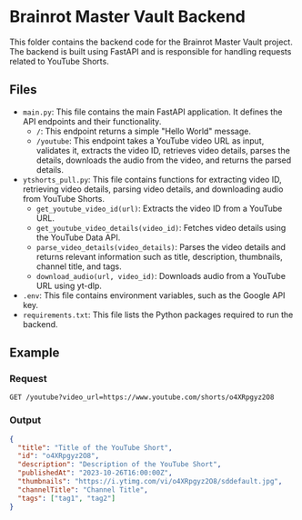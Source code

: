 # Brainrot Master Vault Backend

This folder contains the backend code for the Brainrot Master Vault project. The backend is built using FastAPI and is responsible for handling requests related to YouTube Shorts.

## Files

- `main.py`: This file contains the main FastAPI application. It defines the API endpoints and their functionality.
  - `/`: This endpoint returns a simple "Hello World" message.
  - `/youtube`: This endpoint takes a YouTube video URL as input, validates it, extracts the video ID, retrieves video details, parses the details, downloads the audio from the video, and returns the parsed details.
- `ytshorts_pull.py`: This file contains functions for extracting video ID, retrieving video details, parsing video details, and downloading audio from YouTube Shorts.
  - `get_youtube_video_id(url)`: Extracts the video ID from a YouTube URL.
  - `get_youtube_video_details(video_id)`: Fetches video details using the YouTube Data API.
  - `parse_video_details(video_details)`: Parses the video details and returns relevant information such as title, description, thumbnails, channel title, and tags.
  - `download_audio(url, video_id)`: Downloads audio from a YouTube URL using yt-dlp.
- `.env`: This file contains environment variables, such as the Google API key.
- `requirements.txt`: This file lists the Python packages required to run the backend.

## Example

### Request

```
GET /youtube?video_url=https://www.youtube.com/shorts/o4XRpgyz2O8
```

### Output

```json
{
  "title": "Title of the YouTube Short",
  "id": "o4XRpgyz2O8",
  "description": "Description of the YouTube Short",
  "publishedAt": "2023-10-26T16:00:00Z",
  "thumbnails": "https://i.ytimg.com/vi/o4XRpgyz2O8/sddefault.jpg",
  "channelTitle": "Channel Title",
  "tags": ["tag1", "tag2"]
}
```
